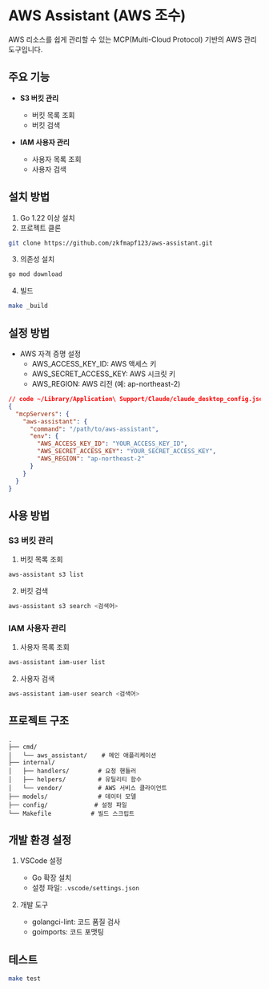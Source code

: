 # AWS Assistant (AWS 조수)

AWS 리소스를 쉽게 관리할 수 있는 MCP(Multi-Cloud Protocol) 기반의 AWS 관리 도구입니다.

## 주요 기능

- **S3 버킷 관리**
  - 버킷 목록 조회
  - 버킷 검색

- **IAM 사용자 관리**
  - 사용자 목록 조회
  - 사용자 검색

## 설치 방법

1. Go 1.22 이상 설치
2. 프로젝트 클론
```bash
git clone https://github.com/zkfmapf123/aws-assistant.git
```

3. 의존성 설치
```bash
go mod download
```

4. 빌드
```bash
make _build
```

## 설정 방법

- AWS 자격 증명 설정
   - AWS_ACCESS_KEY_ID: AWS 액세스 키
   - AWS_SECRET_ACCESS_KEY: AWS 시크릿 키
   - AWS_REGION: AWS 리전 (예: ap-northeast-2)

```json
// code ~/Library/Application\ Support/Claude/claude_desktop_config.json
{
  "mcpServers": {
    "aws-assistant": {
      "command": "/path/to/aws-assistant",
      "env": {
        "AWS_ACCESS_KEY_ID": "YOUR_ACCESS_KEY_ID",
        "AWS_SECRET_ACCESS_KEY": "YOUR_SECRET_ACCESS_KEY",
        "AWS_REGION": "ap-northeast-2"
      }
    }
  }
}
```

## 사용 방법

### S3 버킷 관리

1. 버킷 목록 조회
```bash
aws-assistant s3 list
```

2. 버킷 검색
```bash
aws-assistant s3 search <검색어>
```

### IAM 사용자 관리

1. 사용자 목록 조회
```bash
aws-assistant iam-user list
```

2. 사용자 검색
```bash
aws-assistant iam-user search <검색어>
```

## 프로젝트 구조

```
.
├── cmd/
│   └── aws_assistant/    # 메인 애플리케이션
├── internal/
│   ├── handlers/        # 요청 핸들러
│   ├── helpers/         # 유틸리티 함수
│   └── vendor/          # AWS 서비스 클라이언트
├── models/              # 데이터 모델
├── config/             # 설정 파일
└── Makefile           # 빌드 스크립트
```

## 개발 환경 설정

1. VSCode 설정
   - Go 확장 설치
   - 설정 파일: `.vscode/settings.json`

2. 개발 도구
   - golangci-lint: 코드 품질 검사
   - goimports: 코드 포맷팅

## 테스트

```bash
make test
```
